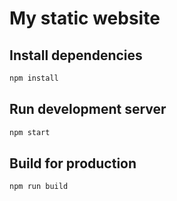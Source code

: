 # My static website

## Install dependencies

```sh
npm install
```

## Run development server

```sh
npm start
```

## Build for production

```sh
npm run build
```
